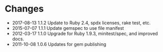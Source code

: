 # Changes

* 2017-08-13 1.1.2 Update to Ruby 2.4, spdx licenses, rake test, etc.
* 2015-07-07 1.1.1 Update gemspec to use file manifest
* 2012-03-17 1.1.0 Upgrade for Ruby 1.9.3, minitest/spec, and improved docs.
* 2011-10-08 1.0.6 Updates for gem publishing
